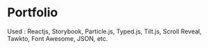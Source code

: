 # Portfolio
Used : Reactjs, Storybook, Particle.js, Typed.js, Tilt.js, Scroll Reveal, Tawkto, Font Awesome, JSON, etc.
